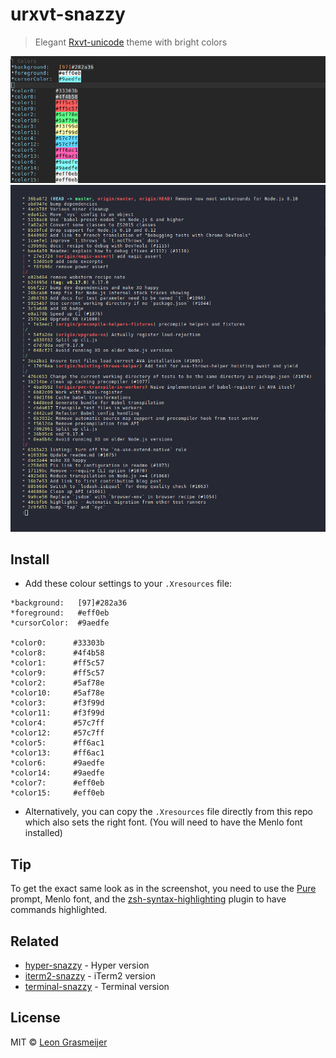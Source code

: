 # urxvt-snazzy

> Elegant [Rxvt-unicode](https://en.wikipedia.org/wiki/Rxvt-unicode) theme with bright colors

![](Screenshot.png)
![](Screenshot2.png)

## Install

- Add these colour settings to your `.Xresources` file:
```
*background:   [97]#282a36
*foreground:   #eff0eb
*cursorColor:  #9aedfe

*color0:      #33303b
*color8:      #4f4b58
*color1:      #ff5c57
*color9:      #ff5c57
*color2:      #5af78e
*color10:     #5af78e
*color3:      #f3f99d
*color11:     #f3f99d
*color4:      #57c7ff
*color12:     #57c7ff
*color5:      #ff6ac1
*color13:     #ff6ac1
*color6:      #9aedfe
*color14:     #9aedfe
*color7:      #eff0eb
*color15:     #eff0eb
```
- Alternatively, you can copy the `.Xresources` file directly from this repo which also sets the right font. (You will need to have the Menlo font installed)

## Tip

To get the exact same look as in the screenshot, you need to use the [Pure](https://github.com/sindresorhus/pure) prompt, Menlo font, and the [zsh-syntax-highlighting](https://github.com/zsh-users/zsh-syntax-highlighting) plugin to have commands highlighted.


## Related

- [hyper-snazzy](https://github.com/sindresorhus/hyper-snazzy) - Hyper version
- [iterm2-snazzy](https://github.com/sindresorhus/iterm2-snazzy) - iTerm2 version
- [terminal-snazzy](https://github.com/sindresorhus/terminal-snazzy) - Terminal version


## License

MIT © [Leon Grasmeijer](mailto:leongrasmeijer@gmail.com)

